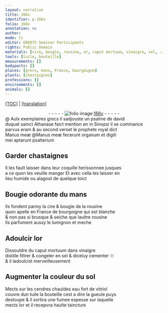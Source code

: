 ```yaml
---
layout: narrative
title: 166v
identifier: p-166v
folio: 166v
annotation: no
author:
mode: tc
editor: GR8975 Seminar Participants
rights: Public Domain
materials: [cire, bougie, rousine, or, caput mortuum, vinaigre, sel, ☉, sol, eau, vitriol]
tools: [tuile, bouteille]
measurements: []
bodyparts: []
places: [grecs, mans, France, bourgoigne]
plants: [chastaignes]
professions: []
environments: []
animals: []
---
```


<p><a href="{{ site.baseurl }}/diplomatic/">[TOC]</a> | <a href="{{ site.baseurl }}/texts/p-166v_tl/" target="_blank">[translation]</a></p><div class="folio" align="center">- - - - - <a href="http://gallica.bnf.fr/ark:/12148/btv1b10500001g/f338.image" target="_blank"><img src="https://cu-mkp.github.io/2017-workshop-edition/assets/photo-icon.png" alt="folio image: " style="display:inline-block; margin-bottom:-3px;"/>166v</a> - - - - - </div>  
  @
Aulx exemplaires <span class="pl">grecs</span> il sadjouste un psalme de <span class="pn">david</span><br/> duquel <span class="pn">s<span class="exp">ainc</span>t Athanase</span> faict mention <span class="del">en</span> in Sinopsi il se comma<span class="exp">n</span>ce<br/> parvus eram & au second verset le prophete royal dict<br/> <span class="del">Manus meӕ</span> @Manus meӕ fecerunt organum et digiti<br/> mei aptarunt psalterium
  
 
  

## Garder <span class="pa">chastaignes</span>

 
 Il les fault laisser dans leur coquille herissonnee jusques<br/> a ce quon les veuille manger Et avec cella les laisser en<br/> lieu humide ou alagout de quelque toict
 
 
  

## Bougie odorante du <span class="pl">mans</span>

 
 Ils fondent parmy la <span class="m">cire</span> & <span class="m">bougie</span> de la <span class="m">rousine</span><br/> quon apelle en <span class="pl">France</span> de <span class="pl">bourgoigne</span> qui est blanche<br/> & non pas si brusque & seiche que laultre <span class="m">rousine</span><br/> Ils parfument aussy le lumignon et meche
 
 
  

## Adoulcir l<span class="m">or</span>

 
 Dissouldre du <span class="m">caput mortuum</span> dans <span class="m">vinaigre</span><br/> distille filtrer & congeler en <span class="m">sel</span> & diceluy cementer <span class="m">☉</span><br/> & il ladoulcist merveilleusem<span class="exp">ent</span>
 
 
  

## Augmenter la couleur du <span class="m">sol</span>

 
 Mects sur les cendres chauldes <span class="m">eau</span> fort de <span class="m">vitriol</span><br/> couvre dun <span class="tl">tuile</span> la <span class="tl">bouteille</span> cest a dire la gueule puys<br/> destoupe & il sortira une fumee espesse sur laquelle<br/> mects l<span class="m">or</span> et il recepvra haulte taincture 
 
